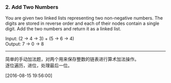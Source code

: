 ### 2. Add Two Numbers

You are given two linked lists representing two non-negative numbers. The digits are stored in reverse order and each of their nodes contain a single digit. Add the two numbers and return it as a linked list.

Input: (2 -> 4 -> 3) + (5 -> 6 -> 4)    
Output: 7 -> 0 -> 8

* * *
简单的手动加法题，对两个用来保存整数的链表进行算术加法操作。   
逐位遍历，进位，处理最后一位。


[2016-08-15 19:56:00]
